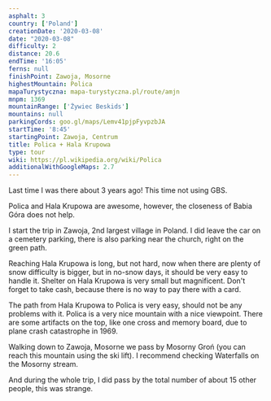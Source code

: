 ```yaml
---
asphalt: 3
country: ['Poland']
creationDate: '2020-03-08'
date: "2020-03-08"
difficulty: 2
distance: 20.6
endTime: '16:05'
ferns: null
finishPoint: Zawoja, Mosorne
highestMountain: Polica
mapaTurystyczna: mapa-turystyczna.pl/route/amjn
mnpm: 1369
mountainRange: ['Żywiec Beskids']
mountains: null
parkingCords: goo.gl/maps/Lemv41pjpFyvpzbJA
startTime: '8:45'
startingPoint: Zawoja, Centrum
title: Polica + Hala Krupowa
type: tour
wiki: https://pl.wikipedia.org/wiki/Polica
additionalWithGoogleMaps: 2.7
---
```


Last time I was there about 3 years ago! This time not using GBS.

Polica and Hala Krupowa are awesome, however, the closeness of Babia Góra does not help.

I start the trip in Zawoja, 2nd largest village in Poland. I did leave the car on a cemetery parking, there is also parking near the church, right on the green path.

Reaching Hala Krupowa is long, but not hard, now when there are plenty of snow difficulty is bigger, but in no-snow days, it should be very easy to handle it. Shelter on Hala Krupowa is very small but magnificent. Don't forget to take cash, because there is no way to pay there with a card.

The path from Hala Krupowa to Polica is very easy, should not be any problems with it. Polica is a very nice mountain with a nice viewpoint. There are some artifacts on the top, like one cross and memory board, due to plane crash catastrophe in 1969.

Walking down to Zawoja, Mosorne we pass by Mosorny Groń (you can reach this mountain using the ski lift).
I recommend checking Waterfalls on the Mosorny stream.

And during the whole trip, I did pass by the total number of about 15 other people, this was strange.
